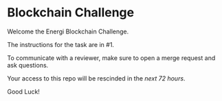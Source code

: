 # Blockchain Challenge

Welcome the Energi Blockchain Challenge.

The instructions for the task are in #1.

To communicate with a reviewer, make sure to open a merge request and ask questions.

Your access to this repo will be rescinded in the _next 72 hours_.

Good Luck!
